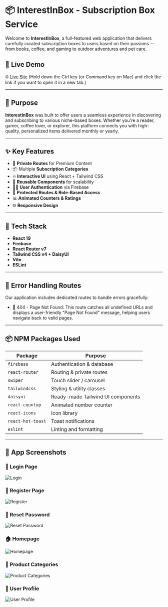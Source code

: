 # 📦 InterestInBox - Subscription Box Service

Welcome to **InterestInBox**, a full-featured web application that delivers carefully curated subscription boxes to users based on their passions — from books, coffee, and gaming to outdoor adventures and pet care.

## 🚀 Live Demo

🌐 [Live Site](https://subscription-service-2346.web.app/) (Hold down the Ctrl key (or Command key on Mac) and click the link if you want to open it in a new tab.)

---

## 🎯 Purpose

**InterestInBox** was built to offer users a seamless experience in discovering and subscribing to various niche-based boxes. Whether you're a reader, gamer, coffee lover, or explorer, this platform connects you with high-quality, personalized items delivered monthly or yearly.

---

## ✨ Key Features

- 🔐 **Private Routes** for Premium Content
- 📦 Multiple **Subscription Categories**
- 🔥 **Interactive UI** using React + Tailwind CSS
- 🔁 **Reusable Components** for scalability
- 🧑‍💼 **User Authentication** via Firebase
- 🧭 **Protected Routes & Role-Based Access**
- 📊 **Animated Counters & Ratings**
- 🌐 **Responsive Design**

---

## 🧰 Tech Stack

- **React 19**
- **Firebase**
- **React Router v7**
- **Tailwind CSS v4 + DaisyUI**
- **Vite**
- **ESLint**

---

## 🚧 Error Handling Routes

Our application includes dedicated routes to handle errors gracefully:

- 🚫 404 - Page Not Found:
  This route catches all undefined URLs and displays a user-friendly "Page Not Found" message, helping users navigate back to valid pages.

---

## 📦 NPM Packages Used

| Package           | Purpose                           |
| ----------------- | --------------------------------- |
| `firebase`        | Authentication & database         |
| `react-router`    | Routing & private routes          |
| `swiper`          | Touch slider / carousel           |
| `tailwindcss`     | Styling & utility classes         |
| `daisyui`         | Ready-made Tailwind UI components |
| `react-countup`   | Animated number counter           |
| `react-icons`     | Icon library                      |
| `react-hot-toast` | Toast notifications               |
| `eslint`          | Linting and formatting            |

---

## 📸 App Screenshots

### 🔐 Login Page

![Login](https://i.ibb.co/yntVWQ1w/login.png)

### 📝 Register Page

![Register](https://i.ibb.co/TxDtCnK7/register.png)

### 🔁 Reset Password

![Reset Password](https://i.ibb.co/nNT3kXB6/reset-password.png)

### 🏠 Homepage

![Homepage](https://i.ibb.co/9kYRCRFT/banner.png)

### 📂 Product Categories

![Product Categories](https://i.ibb.co/tT8Pm1DC/products.png)

### 👤 User Profile

![User Profile](https://i.ibb.co/SDHmsPhK/profile.png)
